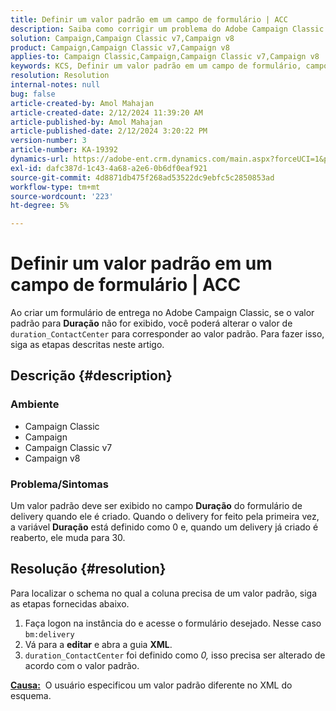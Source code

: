 ```yaml
---
title: Definir um valor padrão em um campo de formulário | ACC
description: Saiba como corrigir um problema do Adobe Campaign Classic em que o valor padrão não é exibido no campo Duração do formulário de entrega.
solution: Campaign,Campaign Classic v7,Campaign v8
product: Campaign,Campaign Classic v7,Campaign v8
applies-to: Campaign Classic,Campaign,Campaign Classic v7,Campaign v8
keywords: KCS, Definir um valor padrão em um campo de formulário, campo de formulário, ACC, Campanha, Campaign Classic, Esquema, XML
resolution: Resolution
internal-notes: null
bug: false
article-created-by: Amol Mahajan
article-created-date: 2/12/2024 11:39:20 AM
article-published-by: Amol Mahajan
article-published-date: 2/12/2024 3:20:22 PM
version-number: 3
article-number: KA-19392
dynamics-url: https://adobe-ent.crm.dynamics.com/main.aspx?forceUCI=1&pagetype=entityrecord&etn=knowledgearticle&id=e0d78559-9bc9-ee11-9079-6045bd006b4b
exl-id: dafc387d-1c43-4a68-a2e6-0b6df0eaf921
source-git-commit: 4d8871db475f268ad53522dc9ebfc5c2850853ad
workflow-type: tm+mt
source-wordcount: '223'
ht-degree: 5%

---
```


# Definir um valor padrão em um campo de formulário | ACC


Ao criar um formulário de entrega no Adobe Campaign Classic, se o valor padrão para <b>Duração</b> não for exibido, você poderá alterar o valor de `duration_ContactCenter` para corresponder ao valor padrão. Para fazer isso, siga as etapas descritas neste artigo.

## Descrição {#description}


### <b>Ambiente</b>

- Campaign Classic
- Campaign
- Campaign Classic v7
- Campaign v8




### <b>Problema/Sintomas</b>

Um valor padrão deve ser exibido no campo <b>Duração</b> do formulário de delivery quando ele é criado. Quando o delivery for feito pela primeira vez, a variável <b>Duração</b> está definido como 0 e, quando um delivery já criado é reaberto, ele muda para 30.


## Resolução {#resolution}


Para localizar o schema no qual a coluna precisa de um valor padrão, siga as etapas fornecidas abaixo.

1. Faça logon na instância do e acesse o formulário desejado. Nesse caso `bm:delivery`
2. Vá para a <b>editar</b> e abra a guia <b>XML</b>.
3. `duration_ContactCenter` foi definido como *0,* isso precisa ser alterado de acordo com o valor padrão.




<b><u>Causa:</u></b>  O usuário especificou um valor padrão diferente no XML do esquema.
